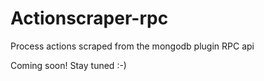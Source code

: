 # Actionscraper-rpc
Process actions scraped from the mongodb plugin RPC api

Coming soon! Stay tuned :-)
